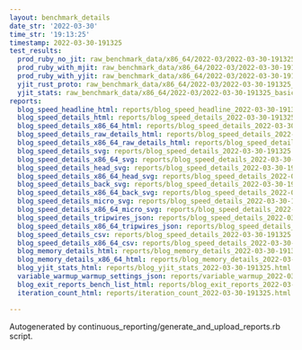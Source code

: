 ```yaml
---
layout: benchmark_details
date_str: '2022-03-30'
time_str: '19:13:25'
timestamp: 2022-03-30-191325
test_results:
  prod_ruby_no_jit: raw_benchmark_data/x86_64/2022-03/2022-03-30-191325_basic_benchmark_prod_ruby_no_jit.json
  prod_ruby_with_mjit: raw_benchmark_data/x86_64/2022-03/2022-03-30-191325_basic_benchmark_prod_ruby_with_mjit.json
  prod_ruby_with_yjit: raw_benchmark_data/x86_64/2022-03/2022-03-30-191325_basic_benchmark_prod_ruby_with_yjit.json
  yjit_rust_proto: raw_benchmark_data/x86_64/2022-03/2022-03-30-191325_basic_benchmark_yjit_rust_proto.json
  yjit_stats: raw_benchmark_data/x86_64/2022-03/2022-03-30-191325_basic_benchmark_yjit_stats.json
reports:
  blog_speed_headline_html: reports/blog_speed_headline_2022-03-30-191325.html
  blog_speed_details_html: reports/blog_speed_details_2022-03-30-191325.html
  blog_speed_details_x86_64_html: reports/blog_speed_details_2022-03-30-191325.x86_64.html
  blog_speed_details_raw_details_html: reports/blog_speed_details_2022-03-30-191325.raw_details.html
  blog_speed_details_x86_64_raw_details_html: reports/blog_speed_details_2022-03-30-191325.x86_64.raw_details.html
  blog_speed_details_svg: reports/blog_speed_details_2022-03-30-191325.svg
  blog_speed_details_x86_64_svg: reports/blog_speed_details_2022-03-30-191325.x86_64.svg
  blog_speed_details_head_svg: reports/blog_speed_details_2022-03-30-191325.head.svg
  blog_speed_details_x86_64_head_svg: reports/blog_speed_details_2022-03-30-191325.x86_64.head.svg
  blog_speed_details_back_svg: reports/blog_speed_details_2022-03-30-191325.back.svg
  blog_speed_details_x86_64_back_svg: reports/blog_speed_details_2022-03-30-191325.x86_64.back.svg
  blog_speed_details_micro_svg: reports/blog_speed_details_2022-03-30-191325.micro.svg
  blog_speed_details_x86_64_micro_svg: reports/blog_speed_details_2022-03-30-191325.x86_64.micro.svg
  blog_speed_details_tripwires_json: reports/blog_speed_details_2022-03-30-191325.tripwires.json
  blog_speed_details_x86_64_tripwires_json: reports/blog_speed_details_2022-03-30-191325.x86_64.tripwires.json
  blog_speed_details_csv: reports/blog_speed_details_2022-03-30-191325.csv
  blog_speed_details_x86_64_csv: reports/blog_speed_details_2022-03-30-191325.x86_64.csv
  blog_memory_details_html: reports/blog_memory_details_2022-03-30-191325.html
  blog_memory_details_x86_64_html: reports/blog_memory_details_2022-03-30-191325.x86_64.html
  blog_yjit_stats_html: reports/blog_yjit_stats_2022-03-30-191325.html
  variable_warmup_warmup_settings_json: reports/variable_warmup_2022-03-30-191325.warmup_settings.json
  blog_exit_reports_bench_list_html: reports/blog_exit_reports_2022-03-30-191325.bench_list.html
  iteration_count_html: reports/iteration_count_2022-03-30-191325.html

---
```

Autogenerated by continuous_reporting/generate_and_upload_reports.rb script.
